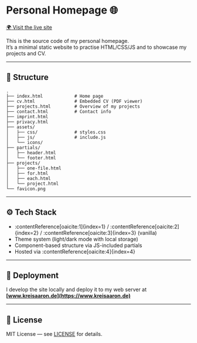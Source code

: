 # Personal Homepage 🌐

[🌍 Visit the live site](https://www.kreisaaron.de)

This is the source code of my personal homepage.  
It’s a minimal static website to practise HTML/CSS/JS and to showcase my projects and CV.

---

## 📂 Structure
```text
.
├── index.html            # Home page
├── cv.html               # Embedded CV (PDF viewer)
├── projects.html         # Overview of my projects
├── contact.html          # Contact info
├── imprint.html
├── privacy.html
├── assets/
│   ├── css/              # styles.css
│   ├── js/               # include.js
│   └── icons/
├── partials/
│   ├── header.html
│   └── footer.html
├── projects/
│   ├── one-file.html
│   ├── for.html
│   ├── each.html
│   └── project.html
└── favicon.png

```
---

## ⚙️ Tech Stack
- :contentReference[oaicite:1]{index=1} / :contentReference[oaicite:2]{index=2} / :contentReference[oaicite:3]{index=3} (vanilla)
- Theme system (light/dark mode with local storage)
- Component-based structure via JS-included partials
- Hosted via :contentReference[oaicite:4]{index=4}

---

## 🚀 Deployment
I develop the site locally and deploy it to my web server at  
**[www.kreisaaron.de](https://www.kreisaaron.de)**

---

## 📜 License
MIT License — see [LICENSE](./LICENSE) for details.
